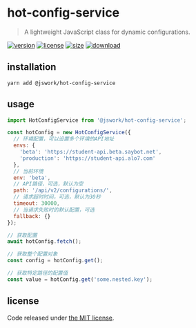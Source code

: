 # hot-config-service
> A lightweight JavaScript class for dynamic configurations.

[![version][version-image]][version-url]
[![license][license-image]][license-url]
[![size][size-image]][size-url]
[![download][download-image]][download-url]

## installation
```shell
yarn add @jswork/hot-config-service
```

## usage
```js
import HotConfigService from '@jswork/hot-config-service';

const hotConfig = new HotConfigService({
  // 环境配置，可以设置多个环境的API地址
  envs: {
    'beta': 'https://student-api.beta.saybot.net',
    'production': 'https://student-api.alo7.com'
  },
  // 当前环境
  env: 'beta',
  // API路径，可选，默认为空
  path: '/api/v2/configurations/',
  // 请求超时时间，可选，默认为30秒
  timeout: 30000,
  // 当请求失败时的默认配置，可选
  fallback: {}
});

// 获取配置
await hotConfig.fetch();

// 获取整个配置对象
const config = hotConfig.get();

// 获取特定路径的配置值
const value = hotConfig.get('some.nested.key');
```

## license
Code released under [the MIT license](https://github.com/afeiship/hot-config-service/blob/master/LICENSE.txt).

[version-image]: https://img.shields.io/npm/v/@jswork/hot-config-service
[version-url]: https://npmjs.org/package/@jswork/hot-config-service

[license-image]: https://img.shields.io/npm/l/@jswork/hot-config-service
[license-url]: https://github.com/afeiship/hot-config-service/blob/master/LICENSE.txt

[size-image]: https://img.shields.io/bundlephobia/minzip/@jswork/hot-config-service
[size-url]: https://github.com/afeiship/hot-config-service/blob/master/dist/index.min.js

[download-image]: https://img.shields.io/npm/dm/@jswork/hot-config-service
[download-url]: https://www.npmjs.com/package/@jswork/hot-config-service
